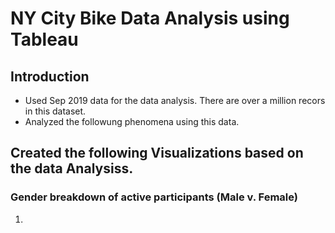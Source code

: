 # NY City Bike Data Analysis using Tableau
## Introduction
* Used Sep 2019 data for the data analysis. There are over a million recors in this dataset. 
* Analyzed the followung phenomena using this data.

## Created the following Visualizations based on the data Analysiss.

### Gender breakdown of active participants (Male v. Female)

1) 

